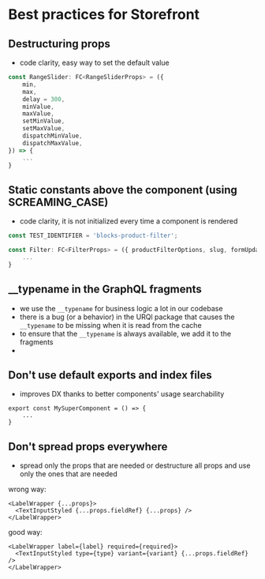 # Best practices for Storefront

## Destructuring props

- code clarity, easy way to set the default value

```ts
const RangeSlider: FC<RangeSliderProps> = ({
    min,
    max,
    delay = 300,
    minValue,
    maxValue,
    setMinValue,
    setMaxValue,
    dispatchMinValue,
    dispatchMaxValue,
}) => {
    ...
}
```

## Static constants above the component (using SCREAMING_CASE)

- code clarity, it is not initialized every time a component is rendered

```ts
const TEST_IDENTIFIER = 'blocks-product-filter';

const Filter: FC<FilterProps> = ({ productFilterOptions, slug, formUpdateDependency }) => {
    ...
}
```

## \_\_typename in the GraphQL fragments

- we use the `__typename` for business logic a lot in our codebase
- there is a bug (or a behavior) in the URQl package that causes the `__typename` to be missing when it is read from the cache
- to ensure that the `__typename` is always available, we add it to the fragments
-

## Don't use default exports and index files

- improves DX thanks to better components' usage searchability

```tsx
export const MySuperComponent = () => {
    ...
}
```

## Don't spread props everywhere

- spread only the props that are needed or destructure all props and use only the ones that are needed

wrong way:

```tsx
<LabelWrapper {...props}>
  <TextInputStyled {...props.fieldRef} {...props} />
</LabelWrapper>
```

good way:

```tsx
<LabelWrapper label={label} required={required}>
  <TextInputStyled type={type} variant={variant} {...props.fieldRef} />
</LabelWrapper>
```
